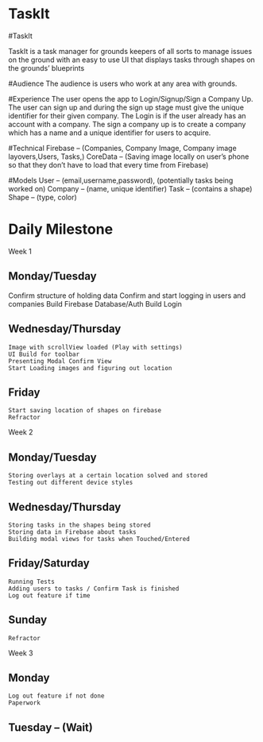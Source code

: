 # TaskIt
#TaskIt

TaskIt is a task manager for grounds keepers of all sorts to manage issues on the ground with an easy to use UI that displays tasks through shapes on the grounds’ blueprints

#Audience
The audience is users who work at any area with grounds.


#Experience
The user opens the app to Login/Signup/Sign a Company Up. The user can sign up and during the sign up stage must give the unique identifier for their given company. The Login is if the user already has an account with a company. The sign a company up is to create a company which has a name and a unique identifier for users to acquire.

#Technical
Firebase – (Companies, Company Image, Company image layovers,Users, Tasks,)
CoreData – (Saving image locally on user’s phone so that they don’t have to load that every time from Firebase)

#Models
User – (email,username,password), (potentially tasks being worked on)
Company – (name, unique identifier)
Task – (contains a shape)
Shape – (type, color)

# Daily Milestone


Week 1
## Monday/Tuesday
 Confirm structure of holding data
 Confirm and start logging in users and companies
 Build Firebase Database/Auth
 Build Login

## Wednesday/Thursday
	Image with scrollView loaded (Play with settings)
	UI Build for toolbar
	Presenting Modal Confirm View
	Start Loading images and figuring out location

## Friday
	Start saving location of shapes on firebase
	Refractor





Week 2


## Monday/Tuesday
	Storing overlays at a certain location solved and stored
	Testing out different device styles
## Wednesday/Thursday
	Storing tasks in the shapes being stored
	Storing data in Firebase about tasks
	Building modal views for tasks when Touched/Entered

## Friday/Saturday
	Running Tests
	Adding users to tasks / Confirm Task is finished
	Log out feature if time 
## Sunday
	Refractor

Week 3

## Monday
	Log out feature if not done 
	Paperwork

## Tuesday – (Wait)
